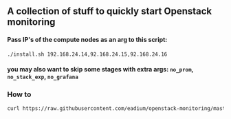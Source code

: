 ## A collection of stuff to quickly start Openstack monitoring

#### Pass IP's of the compute nodes as an arg to this script:
`./install.sh 192.168.24.14,92.168.24.15,92.168.24.16`
#### you may also want to skip some stages with extra args: `no_prom`, `no_stack_exp`, `no_grafana`


### How to

```bash
curl https://raw.githubusercontent.com/eadium/openstack-monitoring/master/install.sh | bash -s <ip_addrs> <extra_args>
```